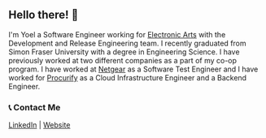 ## Hello there! 👋

I'm Yoel a Software Engineer working for [Electronic Arts](https://www.ea.com/) with the Development and Release Engineering team. I recently graduated from Simon Fraser University with a degree in Engineering Science. I have previously worked at two different companies as a part of my co-op program. I have worked at [Netgear](https://www.netgear.com/) as a Software Test Engineer and I have worked for [Procurify](https://www.procurify.com/) as a Cloud Infrastructure Engineer and a Backend Engineer.

### 📞 Contact Me
[LinkedIn](https://www.linkedin.com/in/yoel-yonata-5a7286182/) | [Website](https://yoelyonata.github.io/)
